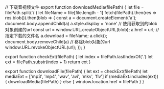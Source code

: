 // 下载音视频文件
export function downloadMedia(filePath) {
  let file = filePath.split('/')
  let fileName = file[file.length - 1]
  fetch(filePath).then(res => res.blob()).then(blob => {
    const a = document.createElement('a');
    document.body.appendChild(a)
    a.style.display = 'none'
    // 使用获取到的blob对象创建的url
    const url = window.URL.createObjectURL(blob);
    a.href = url;
    // 指定下载的文件名
    a.download = fileName;
    a.click();
    document.body.removeChild(a)
    // 移除blob对象的url
    window.URL.revokeObjectURL(url);
  });
}

export function checkExt(filePath) {
  let index = filePath.lastIndexOf('.')
  let ext = filePath.substr(index + 1)
  return ext
}

export function downloadFile(filePath) {
  let ext = checkExt(filePath)
  let mediaExt = ['mp3', 'mp4', 'wav', 'avi', 'mkv', 'flv']
  if (mediaExt.includes(ext)) {
    downloadMedia(filePath)
  } else {
    window.location.href = filePath
  }
}